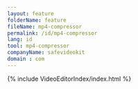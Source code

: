 ```yaml
---
layout: feature
folderName: feature
fileName: mp4-compressor
permalink: /id/mp4-compressor
lang: id
tool: mp4-compressor
companyName: safevideokit
domain : com
---
```


{% include VideoEditorIndex/index.html %}

   